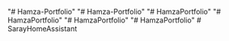 "# Hamza-Portfolio" 
"# Hamza-Portfolio" 
"# HamzaPortfolio" 
"# HamzaPortfolio" 
"# HamzaPortfolio" 
"# HamzaPortfolio" 
#   S a r a y H o m e A s s i s t a n t  
 